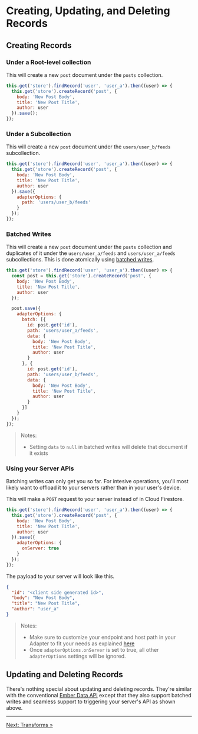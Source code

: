 # Creating, Updating, and Deleting Records

## Creating Records

### Under a Root-level collection

This will create a new `post` document under the `posts` collection.

```javascript
this.get('store').findRecord('user', 'user_a').then((user) => {
  this.get('store').createRecord('post', {
    body: 'New Post Body',
    title: 'New Post Title',
    author: user
  }).save();
});
```

### Under a Subcollection

This will create a new `post` document under the `users/user_b/feeds` subcollection.

```javascript
this.get('store').findRecord('user', 'user_a').then((user) => {
  this.get('store').createRecord('post', {
    body: 'New Post Body',
    title: 'New Post Title',
    author: user
  }).save({
    adapterOptions: {
      path: 'users/user_b/feeds'
    }
  });
});
```

### Batched Writes

This will create a new `post` document under the `posts` collection and duplicates of it under the `users/user_a/feeds` and `users/user_a/feeds` subcollections. This is done atomically using [batched writes](https://firebase.google.com/docs/firestore/manage-data/transactions#batched-writes).

```javascript
this.get('store').findRecord('user', 'user_a').then((user) => {
  const post = this.get('store').createRecord('post', {
    body: 'New Post Body',
    title: 'New Post Title',
    author: user
  });

  post.save({
    adapterOptions: {
      batch: [{
        id: post.get('id'),
        path: 'users/user_a/feeds',
        data: {
          body: 'New Post Body',
          title: 'New Post Title',
          author: user
        }
      }, {
        id: post.get('id'),
        path: 'users/user_b/feeds',
        data: {
          body: 'New Post Body',
          title: 'New Post Title',
          author: user
        }
      }]
    }
  });
});
```

> Notes:
>
> - Setting `data` to `null` in batched writes will delete that document if it exists

### Using your Server APIs

Batching writes can only get you so far. For intesive operations, you'll most likely want to offload it to your servers rather than in your user's device.

This will make a `POST` request to your server instead of in Cloud Firestore.

```javascript
this.get('store').findRecord('user', 'user_a').then((user) => {
  this.get('store').createRecord('post', {
    body: 'New Post Body',
    title: 'New Post Title',
    author: user
  }).save({
    adapterOptions: {
      onServer: true
    }
  });
});
```

The payload to your server will look like this.

```json
{
  "id": "<client side generated id>",
  "body": "New Post Body",
  "title": "New Post Title",
  "author": "user_a"
}
```

> Notes:
>
> - Make sure to customize your endpoint and host path in your Adapter to fit your needs as explained [here](https://github.com/rmmmp/ember-cloud-firestore-adapter/blob/master/guides/02-configuration.md)
> - Once `adapterOptions.onServer` is set to true, all other `adapterOptions` settings will be ignored.

## Updating and Deleting Records

There's nothing special about updating and deleting records. They're similar with the conventional [Ember Data API](https://guides.emberjs.com/v2.17.0/models/creating-updating-and-deleting-records/) except that they also support batched writes and seamless support to triggering your server's API as shown above.

---

[Next: Transforms »](https://github.com/rmmmp/ember-cloud-firestore-adapter/blob/master/guides/05-transforms.md)
